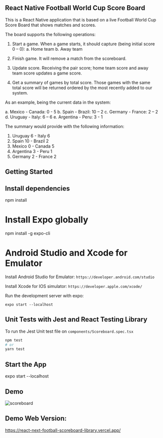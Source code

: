 ## React Native Football World Cup Score Board

This is a React Native application that is based on a live
Football World Cup Score Board that shows matches and scores.

The board supports the following operations:

1. Start a game. When a game starts, it should capture (being initial score 0 – 0):
   a. Home team
   b. Away team

2. Finish game. It will remove a match from the scoreboard.

3. Update score. Receiving the pair score; home team score and away team score
   updates a game score.

4. Get a summary of games by total score. Those games with the same total score will
   be returned ordered by the most recently added to our system.

As an example, being the current data in the system:

a. Mexico - Canada: 0 - 5
b. Spain - Brazil: 10 – 2
c. Germany - France: 2 – 2
d. Uruguay - Italy: 6 – 6
e. Argentina - Peru: 3 - 1

The summary would provide with the following information:

1. Uruguay 6 - Italy 6
2. Spain 10 - Brazil 2
3. Mexico 0 - Canada 5
4. Argentina 3 - Peru 1
5. Germany 2 - France 2

## Getting Started

## Install dependencies

npm install

# Install Expo globally

npm install -g expo-cli

# Android Studio and Xcode for Emulator

Install Android Studio for Emulator:
`https://developer.android.com/studio`

Install Xcode for IOS simulator:
`https://developer.apple.com/xcode/`

Run the development server with expo:

```
expo start --localhost

```

## Unit Tests with Jest and React Testing Library

To run the Jest Unit test file on `components/Scoreboard.spec.tsx`

```bash
npm test
# or
yarn test
```

## Start the App

expo start --localhost

## Demo
![scoreboard](https://user-images.githubusercontent.com/17410649/225726435-438a8b19-cf7e-4660-9b59-01f8fc799241.png)

## Demo Web Version: 
https://react-next-football-scoreboard-library.vercel.app/
